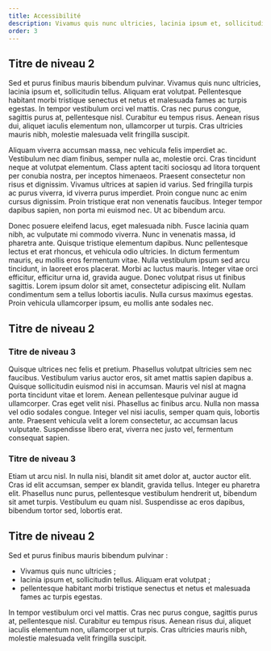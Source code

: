 ```yaml
---
title: Accessibilité
description: Vivamus quis nunc ultricies, lacinia ipsum et, sollicitudin tellus
order: 3
---
```


## Titre de niveau 2

Sed et purus finibus mauris bibendum pulvinar. Vivamus quis nunc ultricies, lacinia ipsum et, sollicitudin tellus. Aliquam erat volutpat. Pellentesque habitant morbi tristique senectus et netus et malesuada fames ac turpis egestas. In tempor vestibulum orci vel mattis. Cras nec purus congue, sagittis purus at, pellentesque nisl. Curabitur eu tempus risus. Aenean risus dui, aliquet iaculis elementum non, ullamcorper ut turpis. Cras ultricies mauris nibh, molestie malesuada velit fringilla suscipit.

Aliquam viverra accumsan massa, nec vehicula felis imperdiet ac. Vestibulum nec diam finibus, semper nulla ac, molestie orci. Cras tincidunt neque at volutpat elementum. Class aptent taciti sociosqu ad litora torquent per conubia nostra, per inceptos himenaeos. Praesent consectetur non risus et dignissim. Vivamus ultrices at sapien id varius. Sed fringilla turpis ac purus viverra, id viverra purus imperdiet. Proin congue nunc ac enim cursus dignissim. Proin tristique erat non venenatis faucibus. Integer tempor dapibus sapien, non porta mi euismod nec. Ut ac bibendum arcu.

Donec posuere eleifend lacus, eget malesuada nibh. Fusce lacinia quam nibh, ac vulputate mi commodo viverra. Nunc in venenatis massa, id pharetra ante. Quisque tristique elementum dapibus. Nunc pellentesque lectus et erat rhoncus, et vehicula odio ultricies. In dictum fermentum mauris, eu mollis eros fermentum vitae. Nulla vestibulum ipsum sed arcu tincidunt, in laoreet eros placerat. Morbi ac luctus mauris. Integer vitae orci efficitur, efficitur urna id, gravida augue. Donec volutpat risus ut finibus sagittis. Lorem ipsum dolor sit amet, consectetur adipiscing elit. Nullam condimentum sem a tellus lobortis iaculis. Nulla cursus maximus egestas. Proin vehicula ullamcorper ipsum, eu mollis ante sodales nec.

## Titre de niveau 2

### Titre de niveau 3

Quisque ultrices nec felis et pretium. Phasellus volutpat ultricies sem nec faucibus. Vestibulum varius auctor eros, sit amet mattis sapien dapibus a. Quisque sollicitudin euismod nisi in accumsan. Mauris vel nisl at magna porta tincidunt vitae et lorem. Aenean pellentesque pulvinar augue id ullamcorper. Cras eget velit nisi. Phasellus ac finibus arcu. Nulla non massa vel odio sodales congue. Integer vel nisi iaculis, semper quam quis, lobortis ante. Praesent vehicula velit a lorem consectetur, ac accumsan lacus vulputate. Suspendisse libero erat, viverra nec justo vel, fermentum consequat sapien.

### Titre de niveau 3

Etiam ut arcu nisl. In nulla nisi, blandit sit amet dolor at, auctor auctor elit. Cras id elit accumsan, semper ex blandit, gravida tellus. Integer eu pharetra elit. Phasellus nunc purus, pellentesque vestibulum hendrerit ut, bibendum sit amet turpis. Vestibulum eu quam nisl. Suspendisse ac eros dapibus, bibendum tortor sed, lobortis erat.

## Titre de niveau 2

Sed et purus finibus mauris bibendum pulvinar :
* Vivamus quis nunc ultricies ;
* lacinia ipsum et, sollicitudin tellus. Aliquam erat volutpat ;
* pellentesque habitant morbi tristique senectus et netus et malesuada fames ac turpis egestas.

In tempor vestibulum orci vel mattis. Cras nec purus congue, sagittis purus at, pellentesque nisl. Curabitur eu tempus risus. Aenean risus dui, aliquet iaculis elementum non, ullamcorper ut turpis. Cras ultricies mauris nibh, molestie malesuada velit fringilla suscipit.
